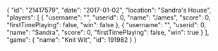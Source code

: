 {
  "id": "21417579",
  "date": "2017-01-02",
  "location": "Sandra's House",
  "players": [
    {
      "username": "",
      "userid": 0,
      "name": "James",
      "score": 0,
      "firstTimePlaying": false,
      "win": false
    },
    {
      "username": "",
      "userid": 0,
      "name": "Sandra",
      "score": 0,
      "firstTimePlaying": false,
      "win": true
    }
  ],
  "game": {
    "name": "Knit Wit",
    "id": 191982
  }
}
